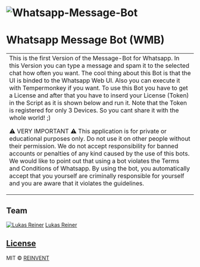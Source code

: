 # ![Whatsapp-Message-Bot](http://i.imgur.com/4VMHsLG.jpg)

# Whatsapp Message Bot (WMB)
<table>
<tr>
<td>
  This is the first Version of the Message-Bot for Whatsapp. In this Version you can type a message and spam it to the selected chat how often you want. The cool thing about this Bot is that the UI is binded to the Whatsapp Web UI. Also you can execute it with Tempermonkey if you want. To use this Bot you have to get a License and after that you have to inserd your License (Token) in the Script as it is shown below and run it. Note that the Token is registered for only 3 Devices. So you cant share it with the whole world! ;)

  :warning: VERY IMPORTANT :warning:
  This application is for private or educational purposes only. Do not use it on other people without their permission.
  We do not accept responsibility for banned accounts or penalties of any kind caused by the use of this bots. We would like to point out that using a bot violates the Terms and Conditions of Whatsapp. By using the bot, you automatically accept that you yourself are criminally responsible for yourself and you are aware that it violates the guidelines.
</td>
</tr>
</table>

## Team

[![Lukas Reiner](https://avatars1.githubusercontent.com/lukay97?v=3&s=144)](https://github.com/lukay97)
[Lukas Reiner ](https://github.com/lukay97)


## [License](https://github.com/iharsh234/WebApp/blob/master/LICENSE.md)

MIT © [REINVENT ](https://github.com/re-invent)
